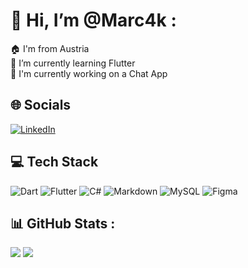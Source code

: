 #  👋 Hi, I’m @Marc4k :
🏠 I'm from Austria <br>
🌱 I’m currently learning Flutter <br>
🔭 I'm currently working on a Chat App

## 🌐 Socials
[![LinkedIn](https://img.shields.io/badge/LinkedIn-%230077B5.svg?logo=linkedin&logoColor=white)](https://www.linkedin.com/in/marc-jenni-48a2a921a)

## 💻 Tech Stack
![Dart](https://img.shields.io/badge/dart-%230175C2.svg?style=for-the-badge&logo=dart&logoColor=white) ![Flutter](https://img.shields.io/badge/Flutter-%2302569B.svg?style=for-the-badge&logo=Flutter&logoColor=white) ![C#](https://img.shields.io/badge/c%23-%23239120.svg?style=for-the-badge&logo=c-sharp&logoColor=white) ![Markdown](https://img.shields.io/badge/markdown-%23000000.svg?style=for-the-badge&logo=markdown&logoColor=white)  ![MySQL](https://img.shields.io/badge/mysql-%2300f.svg?style=for-the-badge&logo=mysql&logoColor=white) 	![Figma](https://img.shields.io/badge/figma-%23F24E1E.svg?style=for-the-badge&logo=figma&logoColor=white)
## 📊 GitHub Stats :
![](https://github-readme-streak-stats.herokuapp.com/?user=Marc4k&theme=dracula&hide_border=true)
![](https://github-readme-stats.vercel.app/api/top-langs/?username=Marc4k&theme=dracula&hide_border=true&include_all_commits=false&count_private=false&layout=compact)

